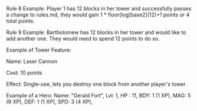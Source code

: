 Rule 8 Example: Player 1 has 12 blocks in her tower and successfully passes a change to rules.md, they would gain 1 * floor(log[base2]\(12)+1 points or 4 total points.

Rule 9 Example: Bartholomew has 12 blocks in her tower and would like to add another one. They would need to spend 12 points to do so.

Example of Tower Feature:

Name: Laser Cannon

Cost: 10 points

Effect: Single-use, lets you destroy one block from another player's tower

Example of a Hero:
  Name: "Gerald Fort",
  Lvl: 1,
  HP : 11,
  BDY: 1 (1 XP),
  MAG: 5 (9 XP),
  DEF: 1 (1 XP),
  SPD: 3 (4 XP),
